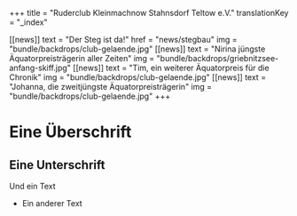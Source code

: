 +++
title = "Ruderclub Kleinmachnow Stahnsdorf Teltow e.V."
translationKey = "_index"

[[news]]
text = "Der Steg ist da!"
href = "news/stegbau"
img = "bundle/backdrops/club-gelaende.jpg"
[[news]]
text = "Nirina jüngste Äquatorpreisträgerin aller Zeiten"
img = "bundle/backdrops/griebnitzsee-anfang-skiff.jpg"
[[news]]
text = "Tim, ein weiterer Äquatorpreis für die Chronik"
img = "bundle/backdrops/club-gelaende.jpg"
[[news]]
text = "Johanna, die zweitjüngste Äquatorpreisträgerin"
img = "bundle/backdrops/club-gelaende.jpg"
+++


# Eine Überschrift

## Eine Unterschrift

Und ein Text

- Ein anderer Text
